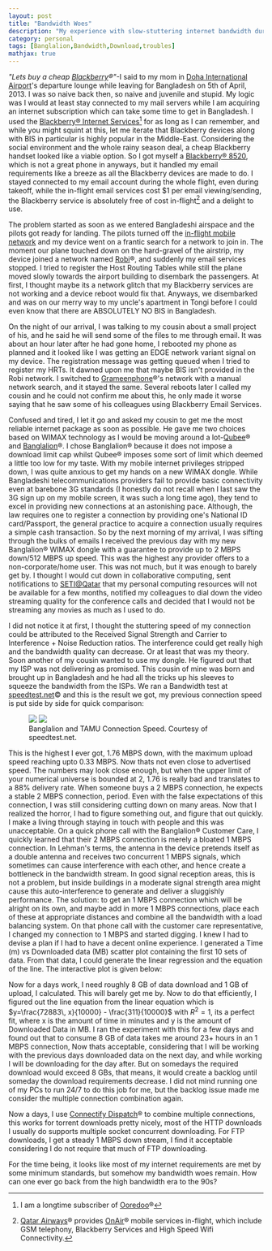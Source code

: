 ```yaml
---
layout: post
title: "Bandwidth Woes"
description: "My experience with slow-stuttering internet bandwidth during my travel in Banglaldesh"
category: personal
tags: [Banglalion,Bandwidth,Download,troubles]
mathjax: true
---
```

*"Lets buy a cheap [Blackberry](http://www.blackberry.com/)&#174;"*-I said to my mom in [Doha International Airport](http://www.dohaairport.com/)'s departure lounge while leaving for Bangladesh on 5th of April, 2013. I was so naive back then, so naive and juvenile and stupid. My logic was I would at least stay connected to my mail servers while I am acquiring an internet subscription which can take some time to get in Bangladesh. I used the [Blackberry&#174; Internet Services](http://www.ooredoo.qa/en/SP_BLACKBERRY)[^1] for as long as I can remember, and while you might squint at this, let me iterate that Blackberry devices along with BIS in particular is highly popular in the Middle-East. Considering the social environment and the whole rainy season deal, a cheap Blackberry handset looked like a viable option. So I got myself a [Blackberry&#174; 8520](http://uk.blackberry.com/smartphones/blackberry-curve-8520.html), which is not a great phone in anyways, but it handled my email requirements like a breeze as all the Blackberry devices are made to do. I stayed connected to my email account during the whole flight, even during takeoff, while the in-flight email services cost $1 per email viewing/sending, the Blackberry service is absolutely free of cost in-flight[^2] and a delight to use.  

The problem started as soon as we entered Bangladeshi airspace and the pilots got ready for landing. The pilots turned off the [in-flight mobile network](http://www.qatarairways.com/ae/en/inflight-mobile-services.page) and my device went on a frantic search for a network to join in. The moment our plane touched down on the hard-gravel of the airstrip, my device joined a network named [Robi](http://www.robi.com.bd/)&#174;, and suddenly my email services stopped. I tried to register the Host Routing Tables while still the plane moved slowly towards the airport building to disembark the passengers. At first, I thought maybe its a network glitch that my Blackberry services are not working and a device reboot would fix that. Anyways, we disembarked and was on our merry way to my uncle's apartment in Tongi before I could even know that there are ABSOLUTELY NO BIS in Bangladesh.

On the night of our arrival, I was talking to my cousin about a small project of his, and he said he will send some of the files to me through email. It was about an hour later after he had gone home, I rebooted my phone as planned and it looked like I was getting an EDGE network variant signal on my device. The registration message was getting queued when I tried to register my HRTs. It dawned upon me that maybe BIS isn't provided in the Robi network. I switched to [Grameenphone](http://www.grameenphone.com/)&#174;'s network with a manual network search, and it stayed the same. Several reboots later I called my cousin and he could not confirm me about this, he only made it worse saying that he saw some of his colleagues using Blackberry Email Services.  

Confused and tired, I let it go and asked my cousin to get me the most reliable internet package as soon as possible. He gave me two choices based on WIMAX technology as I would be moving around a lot-[Qubee](http://www.qubee.com.bd/)&#174; and [Banglalion](http://www.banglalionwimax.com/)&#174;. I chose Banglalion&#174; because it does not impose a download limit cap whilst Qubee&#174; imposes some sort of limit which deemed a little too low for my taste. With my mobile internet privileges  stripped down, I was quite anxious to get my hands on a new WIMAX dongle. While Bangladeshi telecommunications providers fail to provide basic connectivity even at barebone 3G standards (I honestly do not recall when I last saw the 3G sign up on my mobile screen, it was such a long time ago), they tend to excel in providing new connections at an astonishing pace. Although, the law requires one to register a connection by providing one's National ID card/Passport, the general practice to acquire a connection usually requires a simple cash transaction. So by the next morning of my arrival, I was sifting through the bulks of emails I received the previous day with my new Banglalion&#174; WIMAX dongle with a guarantee to provide up to 2 MBPS down/512 MBPS up speed. This was the highest any provider offers to a non-corporate/home user. This was not much, but it was enough to barely get by. I thought I would cut down in collaborative computing, sent notifications to [SETI@Qatar](http://stats.kwsn.net/team.php?proj=sah&teamid=134289&sort_order=expavg_credit&sort_direction=DESC) that my personal computing resources will not be available for a few months, notified my colleagues to dial down the video streaming quality for the conference calls and decided that I would not be streaming any movies as much as I used to do.  

I did not notice it at first, I thought the stuttering speed of my connection could be attributed to the Received Signal Strength and Carrier to Interference + Noise Reduction ratios. The interference could get really high and the bandwidth quality can decrease. Or at least that was my theory. Soon another of my cousin wanted to use my dongle. He figured out that my ISP was not delivering as promised. This cousin of mine was born and brought up in Bangladesh and he had all the tricks up his sleeves to squeeze the bandwidth from the ISPs. We ran a Bandwidth test at [speedtest.net](http://www.speedtest.net/)&#169; and this is the result we got, my previous connection speed is put side by side for quick comparison:  

<figure class="half">
	<a href="http://www.speedtest.net/my-result/2805612296"><img src="http://www.speedtest.net/result/2805612296.png"></a>
	<a href="http://www.speedtest.net/my-result/2166879057"><img src="http://www.speedtest.net/result/2166879057.png"></a>
	<figcaption>Banglalion and TAMU Connection Speed. Courtesy of speedtest.net.</figcaption>
</figure>
  
This is the highest I ever got, 1.76 MBPS down, with the maximum upload speed reaching upto 0.33 MBPS. Now thats not even close to advertised speed. The numbers may look close enough, but when the upper limit of your numerical universe is bounded at 2, 1.76 is really bad and translates to a 88% delivery rate. When someone buys a 2 MBPS connection, he expects a stable 2 MBPS connection, period. Even with the false expectations of this connection, I was still considering cutting down on many areas. Now that I realized the horror, I had to figure something out, and figure that out quickly. I make a living through staying in touch with people and this was unacceptable. On a quick phone call with the Banglalion&#174; Customer Care, I quickly learned that their 2 MBPS connection is merely a bloated 1 MBPS connection. In Lehman's terms, the antenna in the device pretends itself as a double antenna and receives two concurrent 1 MBPS signals, which sometimes can cause interference with each other, and hence create a bottleneck in the bandwidth stream. In good signal reception areas, this is not a problem, but inside buildings in a moderate signal strength area might cause this auto-interference to generate and deliver a sluggishly performance. The solution: to get an 1 MBPS connection which will be alright on its own, and maybe add in more 1 MBPS connections, place each of these at appropriate distances and combine  all the bandwidth with a load balancing system. On that phone call with the customer care representative, I changed my connection to 1 MBPS and started digging. I knew I had to devise a plan if I had to have a decent online experience. I generated a Time (m) vs Downloaded data (MB) scatter plot containing the first 10 sets of data. From that data, I could generate the linear regression and the equation of the line. The interactive plot is given below:

<script type="text/javascript" src="//ajax.googleapis.com/ajax/static/modules/gviz/1.0/chart.js"> {"dataSourceUrl":"//docs.google.com/spreadsheet/tq?key=0Astf0wkqJrIddDNYYkk2XzFpQVU4bFlxV1ZHUXRRdHc&transpose=0&headers=1&range=A1%3AB12&gid=0&pub=1","options":{"titleTextStyle":{"bold":true,"color":"#000","fontSize":16},"series":{"0":{"color":"#ff0000"}},"animation":{"duration":0},"pointSize":7,"width":897,"lineWidth":0,"hAxis":{"useFormatFromData":false,"title":"Time in minutes","formatOptions":{"source":"inline","suffix":" m"},"slantedTextAngle":60,"slantedText":true,"minValue":0,"viewWindowMode":"pretty","format":"0.##' m'","viewWindow":{"min":0,"max":null},"maxValue":null},"vAxes":[{"title":"Downloaded Data in MegaBytes","useFormatFromData":false,"formatOptions":{"source":"inline","suffix":" MB"},"minValue":null,"format":"0.##' MB'","viewWindow":{"min":null,"max":null},"logScale":false,"maxValue":null},{"useFormatFromData":true,"minValue":null,"viewWindow":{"min":null,"max":null},"logScale":false,"maxValue":null}],"title":"Time (m) vs Bandwidth (MB)","booleanRole":"certainty","height":481,"legend":"in","focusTarget":"series","useFirstColumnAsDomain":false,"tooltip":{}},"state":{},"view":{},"isDefaultVisualization":false,"chartType":"ScatterChart","chartName":"Chart 1"} </script>

Now for a days work, I need roughly 8 GB of data download and 1 GB of upload, I calculated. This will barely get me by. Now to do that efficiently, I figured out the line equation from the linear equation which is $y=\frac{72883\, x}{10000} - \frac{311}{10000}$ with $R^2=1$, its a perfect fit, where x is the amount of time in minutes and y is the amount of Downloaded Data in MB. I ran the experiment with this for a few days and found out that to consume 8 GB of data takes me around 23+ hours in an 1 MBPS connection, Now thats acceptable, considering that I will be working with the previous days downloaded data on the next day, and while working I will be downloading for the day after. But on somedays the required download would exceed 8 GBs, that means, it would create a backlog until someday the download requirements decrease. I did not mind running one of my PCs to run 24/7 to do this job for me, but the backlog issue made me consider the multiple connection combination again.  

Now a days, I use [Connectify Dispatch](http://www.connectify.me/dispatch/)&#174; to combine multiple connections, this works for torrent downloads pretty nicely, most of the HTTP downloads I usually do supports multiple socket concurrent downloading. For FTP downloads, I get a steady 1 MBPS down stream, I find it acceptable considering I do not require that much of FTP downloading.  

For the time being, it looks like most of my internet requirements are met by some minimum standards, but somehow my bandwidth woes remain. How can one ever go back from the high bandwidth era to the 90s?

[^1]: I am a longtime subscriber of [Ooredoo](http://www.ooredoo.qa/)&#174;
[^2]: [Qatar Airways](http://www.qatarairways.com/)&#174; provides [OnAir](http://www.onair.aero/)&#174; mobile services in-flight, which include GSM telephony, Blackberry Services and High Speed Wifi Connectivity.